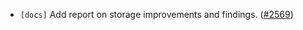 - `[docs]` Add report on storage improvements and findings. ([\#2569](https://github.com/depinnetwork/por-consensus/pull/2569))